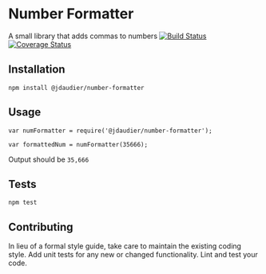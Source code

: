 Number Formatter
=========

A small library that adds commas to numbers
[![Build Status](https://travis-ci.org/videv93/fizzbuzz.svg?branch=master)](https://travis-ci.org/videv93/fizzbuzz)
[![Coverage Status](https://coveralls.io/repos/github/videv93/fizzbuzz/badge.svg?branch=master)](https://coveralls.io/github/videv93/fizzbuzz?branch=master)

## Installation

  `npm install @jdaudier/number-formatter`

## Usage

    var numFormatter = require('@jdaudier/number-formatter');

    var formattedNum = numFormatter(35666);
  
  
  Output should be `35,666`


## Tests

  `npm test`

## Contributing

In lieu of a formal style guide, take care to maintain the existing coding style. Add unit tests for any new or changed functionality. Lint and test your code.
